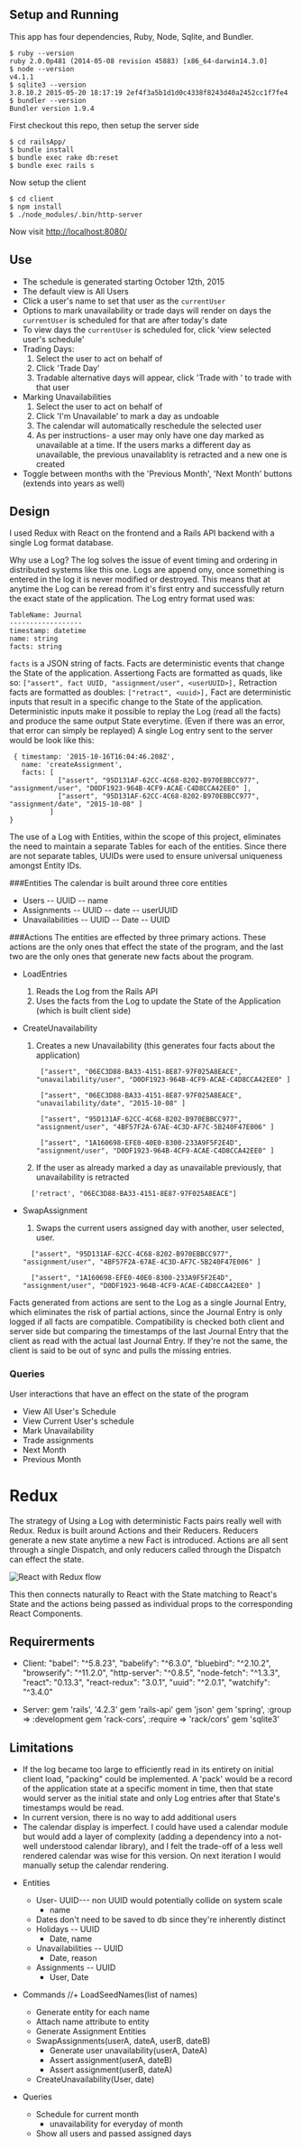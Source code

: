 ## Setup and Running
This app has four dependencies, Ruby, Node, Sqlite, and Bundler.
```
$ ruby --version
ruby 2.0.0p481 (2014-05-08 revision 45883) [x86_64-darwin14.3.0]
$ node --version
v4.1.1
$ sqlite3 --version
3.8.10.2 2015-05-20 18:17:19 2ef4f3a5b1d1d0c4338f8243d40a2452cc1f7fe4
$ bundler --version
Bundler version 1.9.4
```

First checkout this repo, then setup the server side
```
$ cd railsApp/
$ bundle install
$ bundle exec rake db:reset
$ bundle exec rails s
```
Now setup the client
```
$ cd client
$ npm install
$ ./node_modules/.bin/http-server
```
Now visit <http://localhost:8080/>

## Use
* The schedule is generated starting October 12th, 2015
* The default view is All Users
* Click a user's name to set that user as the `currentUser`
* Options to mark unavailability or trade days will render on days the `currentUser` is scheduled for that are after today's date
* To view  days the `currentUser` is scheduled for, click 'view selected user's schedule'
* Trading Days:
  1. Select the user to act on behalf of
  2. Click 'Trade Day'
  3. Tradable alternative days will appear, click 'Trade with <user>' to trade with that user
* Marking Unavailabilities
  1. Select the user to act on behalf of
  2. Click 'I'm Unavailable' to mark a day as undoable
  3. The calendar will automatically reschedule the selected user
  4. As per instructions- a user may only have one day marked as unavailable at a time. If the users marks a different day as unavailable, the previous unavailablity is retracted and a new one is created
* Toggle between months with the 'Previous Month', 'Next Month' buttons (extends into years as well)

## Design
I used Redux with React on the frontend and a Rails API backend with a single Log format database.

Why use a Log?
The log solves the issue of event timing and ordering in distributed systems like this one. Logs are append ony, once something is entered in the log it is never modified or destroyed.
This means that at anytime the Log can be reread from it's first entry and successfully return the exact state of the application.
The Log entry format used was:
```
TableName: Journal
------------------
timestamp: datetime
name: string
facts: string
```
`facts` is a JSON string of facts. Facts are deterministic events that change the State of the application.
Assertiong Facts are formatted as quads, like so:
`["assert", fact UUID, "assignment/user", <userUUID>],`
Retraction facts are formatted as doubles:
`["retract", <uuid>],`
Fact are deterministic inputs that result in a specific change to the State of the application.
Deterministic inputs make it possible to replay the Log (read all the facts) and produce the same output State everytime. (Even if there was an error, that error can simply be replayed)
A single Log entry sent to the server would be look like this:
```
 { timestamp: '2015-10-16T16:04:46.208Z',
   name: 'createAssignment',
   facts: [
            ["assert", "95D131AF-62CC-4C68-8202-B970EBBCC977", "assignment/user", "D0DF1923-964B-4CF9-ACAE-C4D8CCA42EE0" ],
            ["assert", "95D131AF-62CC-4C68-8202-B970EBBCC977", "assignment/date", "2015-10-08" ]
          ]
}
```

The use of a Log with Entities, within the scope of this project, eliminates the need to maintain a separate Tables for each of the entities.
Since there are not separate tables, UUIDs were used to ensure universal uniqueness amongst Entity IDs.

###Entities
The calendar is built around three core entities
* Users
  -- UUID
  -- name
* Assignments
  -- UUID
  -- date
  -- userUUID
* Unavailabilities
  -- UUID
  -- Date
  -- UUID

###Actions
The entities are effected by three primary actions. These actions are the only ones that effect the state of the program, and the last two are the only ones that generate new facts about the program.
* LoadEntries
  1. Reads the Log from the Rails API
  2. Uses the facts from the Log to update the State of the Application (which is built client side)
* CreateUnavailability
  1. Creates a new Unavailability (this generates four facts about the application)
     ```
      ["assert", "06EC3D88-BA33-4151-8E87-97F025A8EACE", "unavailability/user", "D0DF1923-964B-4CF9-ACAE-C4D8CCA42EE0" ]

      ["assert", "06EC3D88-BA33-4151-8E87-97F025A8EACE", "unavailability/date", "2015-10-08" ]

      ["assert", "95D131AF-62CC-4C68-8202-B970EBBCC977", "assignment/user", "4BF57F2A-67AE-4C3D-AF7C-5B240F47E006" ]

      ["assert", "1A160698-EFE0-40E0-8300-233A9F5F2E4D", "assignment/user", "D0DF1923-964B-4CF9-ACAE-C4D8CCA42EE0" ]
     ```

  2. If the user as already marked a day as unavailable previously, that unavailability is retracted

    ```
      ['retract', "06EC3D88-BA33-4151-8E87-97F025A8EACE"]
    ```
* SwapAssignment
  1. Swaps the current users assigned day with another, user selected, user.
    ```
      ["assert", "95D131AF-62CC-4C68-8202-B970EBBCC977", "assignment/user", "4BF57F2A-67AE-4C3D-AF7C-5B240F47E006" ]

      ["assert", "1A160698-EFE0-40E0-8300-233A9F5F2E4D", "assignment/user", "D0DF1923-964B-4CF9-ACAE-C4D8CCA42EE0" ]
    ```

Facts generated from actions are sent to the Log as a single Journal Entry, which eliminates the risk of partial actions, since the Journal Entry is only logged if all facts are compatible.
Compatibility is checked both client and server side but comparing the timestamps of the last Journal Entry that the client as read with the actual last Journal Entry. If they're not the same, the client is said to be out of sync and pulls the missing entries.

### Queries
User interactions that have an effect on the state of the program
* View All User's Schedule
* View Current User's schedule
* Mark Unavailability
* Trade assignments
* Next Month
* Previous Month

# Redux
The strategy of Using a Log with deterministic Facts pairs really well with Redux. Redux is built around Actions and their Reducers.
Reducers generate a new state anytime a new Fact is introduced.
Actions are all sent through a single Dispatch, and only reducers called through the Dispatch can effect the state.

![React with Redux flow ](/src/images/react_redux_flow.png?raw=true "React with Redux flow")


This then connects naturally to React with the State matching to React's State and the actions being passed as individual props to the corresponding React Components.


## Requirerments
* Client:
"babel": "^5.8.23",
"babelify": "^6.3.0",
"bluebird": "^2.10.2",
"browserify": "^11.2.0",
"http-server": "^0.8.5",
"node-fetch": "^1.3.3",
"react": "0.13.3",
"react-redux": "3.0.1",
"uuid": "^2.0.1",
"watchify": "^3.4.0"

* Server:
gem 'rails', '4.2.3'
gem 'rails-api'
gem 'json'
gem 'spring', :group => :development
gem 'rack-cors', :require => 'rack/cors'
gem 'sqlite3'



## Limitations
* If the log became too large to efficiently read in its entirety on initial client load, "packing" could be implemented. A 'pack' would be a record of the application state at a specific moment in time, then that state would server as the initial state and only Log entries after that State's timestamps would be read.
* In current version, there is no way to add additional users
* The calendar display is imperfect. I could have used a calendar module but would add a layer of complexity (adding a dependency into a not-well understood calendar library), and I felt the trade-off of a less well rendered calendar was wise for this version. On next iteration I would manually setup the calendar rendering.





+ Entities
  + User- UUID--- non UUID would potentially collide on system scale
    - name
  + Dates don't need to be saved to db since they're inherently distinct
  + Holidays -- UUID
    - Date, name
  + Unavailabilities -- UUID
    - Date, reason
  + Assignments -- UUID
    - User, Date

+ Commands
  //+ LoadSeedNames(list of names)
    - Generate entity for each name
    - Attach name attribute to entity
    - Generate Assignment Entities
  + SwapAssignments(userA, dateA, userB, dateB)
    - Generate user unavailability(userA, DateA)
    - Assert assignment(userA, dateB)
    - Assert assignment(userB, dateA)
  + CreateUnavailability(User, date)

+ Queries
  + Schedule for current month
    - unavailability for everyday of month
  + Show all users and passed assigned days




